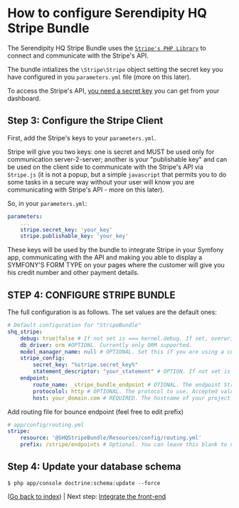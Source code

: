 How to configure Serendipity HQ Stripe Bundle
=============================================

The Serendipity HQ Stripe Bundle uses the [`Stripe's PHP Library`](https://stripe.com/docs/api/php) to connect and communicate with the Stripe's API.

The bundle intializes the `\Stripe\Stripe` object setting the secret key you have configured in you `parameters.yml` file (more on this later).

To access the Stripe's API, [you need a secret key](https://stripe.com/docs/api/php#authentication) you can get from your dashboard.

Step 3: Configure the Stripe Client
-----------------------------------

First, add the Stripe's keys to your `parameters.yml`.

Stripe will give you two keys: one is secret and MUST be used only for communication server-2-server; another is your "publishable key" and can be used on the client side to communicate with the Stripe's API via `Stripe.js` (it is not a popup, but a simple `javascript` that permits you to do some tasks in a secure way without your user will know you are communicating with Stripe's API - more on this later).

So, in your `parameters.yml`:

```yaml
parameters:
    ...
    stripe.secret_key: 'your_key'
    stripe.publishable_key: 'your_key'
```

These keys will be used by the bundle to integrate Stripe in your Symfony app, communicating with the API and making you able to display a SYMFONY'S FORM TYPE on your pages where the customer will give you his credit number and other payment details.

STEP 4: CONFIGURE STRIPE BUNDLE
-------------------------------

The full configuration is as follows. The set values are the default ones:

```yaml
# Default configuration for "StripeBundle"
shq_stripe:
    debug: true|false # If not set is === kernel.debug. If set, overwrites kernel.debug
    db_driver: orm #OPTIONL. Currently only ORM supported.
    model_manager_name: null # OPTIONAL. Set this if you are using a custom ORM model manager.
    stripe_config:
        secret_key: "%stripe.secret_key%"
        statement_descriptor: "your_statement" # OPTION. If not set is null. It may be overwritten when creating a Charge.
    endpoint:
        route_name: _stripe_bundle_endpoint # OTIONAL. The endpoint Stripe calls when notify an event.
        protocolol: http # OPTIONAL. The protocol to use. Accepted values are: http, HTTP, https, HTTPS.
        host: your_domain.com # REQUIRED. The hostname of your project when in production.
```

Add routing file for bounce endpoint (feel free to edit prefix)

```yaml
# app/config/routing.yml
stripe:
    resource: '@SHQStripeBundle/Resources/config/routing.yml'
    prefix: /stripe/endpoints # Optional. You can leave this blank to not add a prefix to the StripeBundle's routes.
```

Step 4: Update your database schema
-----------------------------------

```
$ php app/console doctrine:schema:update --force
```

([Go back to index](Index.md)) | Next step: [Integrate the front-end](Frontend-Integration.md)
